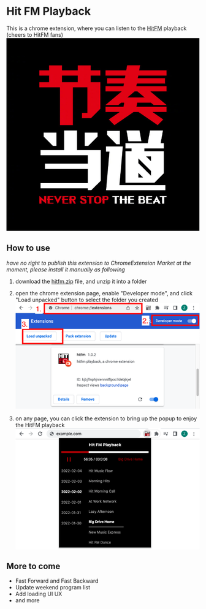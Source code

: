 # Hit FM Playback
This is a chrome extension, where you can listen to the [HitFM](https://weibo.com/u/1712356403) playback (cheers to HitFM fans)
![HitFM Logo](https://raw.githubusercontent.com/lanzhiping/hitfm-playback/main/images/hitfm_jie_zhou_dang_dao.jpg)

## How to use
_have no right to publish this extension to ChromeExtension Market at the moment, please install it manually as following_

1. download the [hitfm.zip](https://github.com/lanzhiping/hitfm-playback/blob/main/dist/hitfm.zip) file, and unzip it into a folder

2. open the chrome extension page, enable "Developer mode", and click "Load unpacked" button to select the folder you created
![Extension Instruction](https://raw.githubusercontent.com/lanzhiping/hitfm-playback/main/images/hitfm_instruction.png)

3. on any page, you can click the extension to bring up the popup to enjoy the HitFM playback
![Extension Preview](https://raw.githubusercontent.com/lanzhiping/hitfm-playback/main/images/hitfm_preview.png)

## More to come
- Fast Forward and Fast Backward
- Update weekend program list
- Add loading UI UX
- and more

